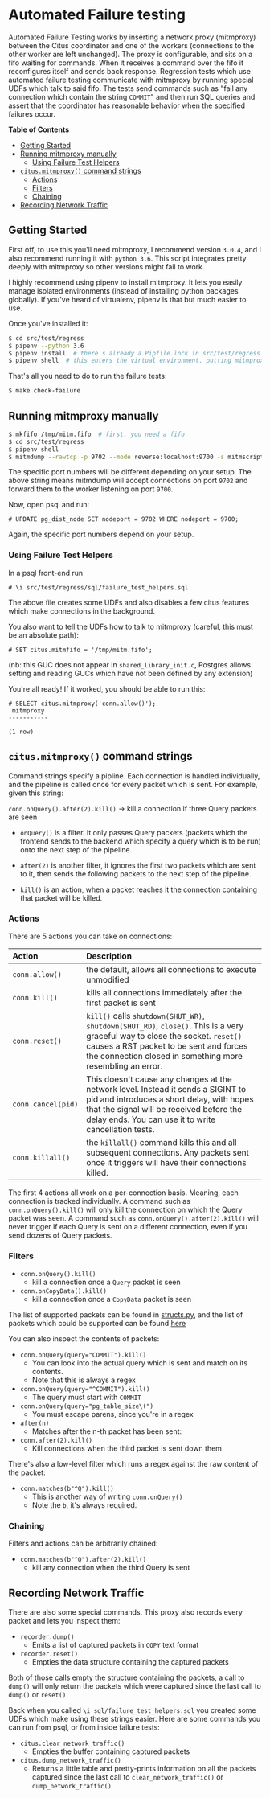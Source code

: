 Automated Failure testing
=========================

Automated Failure Testing works by inserting a network proxy (mitmproxy) between the Citus coordinator and one of the workers (connections to the other worker are left unchanged). The proxy is configurable, and sits on a fifo waiting for commands. When it receives a command over the fifo it reconfigures itself and sends back response. Regression tests which use automated failure testing communicate with mitmproxy by running special UDFs which talk to said fifo. The tests send commands such as "fail any connection which contain the string `COMMIT`" and then run SQL queries and assert that the coordinator has reasonable behavior when the specified failures occur.

**Table of Contents**

- [Getting Started](#getting-started)
- [Running mitmproxy manually](#running-mitmproxy-manually)
  - [Using Failure Test Helpers](#using-failure-test-helpers)
- [`citus.mitmproxy()` command strings](#citusmitmproxy-command-strings)
  - [Actions](#actions)
  - [Filters](#filters)
  - [Chaining](#chaining)
- [Recording Network Traffic](#recording-network-traffic)


## Getting Started

First off, to use this you'll need mitmproxy, I recommend version `3.0.4`, and I also recommend running it with `python 3.6`. This script integrates pretty deeply with mitmproxy so other versions might fail to work.

I highly recommend using pipenv to install mitmproxy. It lets you easily manage isolated environments (instead of installing python packages globally). If you've heard of virtualenv, pipenv is that but much easier to use.

Once you've installed it:

```bash
$ cd src/test/regress
$ pipenv --python 3.6
$ pipenv install  # there's already a Pipfile.lock in src/test/regress with packages
$ pipenv shell  # this enters the virtual environment, putting mitmproxy onto $PATH
```

That's all you need to do to run the failure tests:

```bash
$ make check-failure
```

## Running mitmproxy manually

```bash
$ mkfifo /tmp/mitm.fifo  # first, you need a fifo
$ cd src/test/regress
$ pipenv shell
$ mitmdump --rawtcp -p 9702 --mode reverse:localhost:9700 -s mitmscripts/fluent.py --set fifo=/tmp/mitm.fifo
```

The specific port numbers will be different depending on your setup. The above string means mitmdump will accept connections on port `9702` and forward them to the worker listening on port `9700`.

Now, open psql and run:

```psql
# UPDATE pg_dist_node SET nodeport = 9702 WHERE nodeport = 9700;
```

Again, the specific port numbers depend on your setup.

### Using Failure Test Helpers

In a psql front-end run
```psql
# \i src/test/regress/sql/failure_test_helpers.sql
```

The above file creates some UDFs and also disables a few citus features which make connections in the background.

You also want to tell the UDFs how to talk to mitmproxy (careful, this must be an absolute path):

```psql
# SET citus.mitmfifo = '/tmp/mitm.fifo';
```

(nb: this GUC does not appear in `shared_library_init.c`, Postgres allows setting and reading GUCs which have not been defined by any extension)

You're all ready! If it worked, you should be able to run this:

```psql
# SELECT citus.mitmproxy('conn.allow()');
 mitmproxy
-----------

(1 row)
```

## `citus.mitmproxy()` command strings

Command strings specify a pipline. Each connection is handled individually, and the pipeline is called once for every packet which is sent. For example, given this string:

`conn.onQuery().after(2).kill()` -> kill a connection if three Query packets are seen

- `onQuery()` is a filter. It only passes Query packets (packets which the frontend sends to the backend which specify a query which is to be run) onto the next step of the pipeline.

- `after(2)` is another filter, it ignores the first two packets which are sent to it, then sends the following packets to the next step of the pipeline.

- `kill()` is an action, when a packet reaches it the connection containing that packet will be killed.

### Actions

There are 5 actions you can take on connections:


| Action              | Description                                                                                                                                                                                                                            |
|:--------------------|:---------------------------------------------------------------------------------------------------------------------------------------------------------------------------------------------------------------------------------------|
| `conn.allow()`      | the default, allows all connections to execute unmodified                                                                                                                                                                              |
| `conn.kill()`       | kills all connections immediately after the first packet is sent                                                                                                                                                                       |
| `conn.reset()`      | `kill()` calls `shutdown(SHUT_WR)`, `shutdown(SHUT_RD)`, `close()`. This is a very graceful way to close the socket. `reset()` causes a RST packet to be sent and forces the connection closed in something more resembling an error.  |
| `conn.cancel(pid)`  | This doesn't cause any changes at the network level. Instead it sends a SIGINT to pid and introduces a short delay, with hopes that the signal will be received before the delay ends. You can use it to write cancellation tests.     |
| `conn.killall()`    | the `killall()` command kills this and all subsequent connections. Any packets sent once it triggers will have their connections killed.                                                                                               |

The first 4 actions all work on a per-connection basis. Meaning, each connection is tracked individually. A command such as `conn.onQuery().kill()` will only kill the connection on which the Query packet was seen. A command such as `conn.onQuery().after(2).kill()` will never trigger if each Query is sent on a different connection, even if you send dozens of Query packets.

### Filters

- `conn.onQuery().kill()`
  - kill a connection once a `Query` packet is seen
- `conn.onCopyData().kill()`
  - kill a connection once a `CopyData` packet is seen

The list of supported packets can be found in [structs.py](structs.py), and the list of packets which
could be supported can be found [here](https://www.postgresql.org/docs/current/static/protocol-message-formats.html)

You can also inspect the contents of packets:

- `conn.onQuery(query="COMMIT").kill()`
  - You can look into the actual query which is sent and match on its contents.
  - Note that this is always a regex
- `conn.onQuery(query="^COMMIT").kill()`
  - The query must start with `COMMIT`
- `conn.onQuery(query="pg_table_size\(")`
  - You must escape parens, since you're in a regex
- `after(n)`
  - Matches after the n-th packet has been sent:
- `conn.after(2).kill()`
  - Kill connections when the third packet is sent down them

There's also a low-level filter which runs a regex against the raw content of the packet:

- `conn.matches(b"^Q").kill()`
  - This is another way of writing `conn.onQuery()`
  - Note the `b`, it's always required.

### Chaining

Filters and actions can be arbitrarily chained:

- `conn.matches(b"^Q").after(2).kill()`
  - kill any connection when the third Query is sent

## Recording Network Traffic

There are also some special commands. This proxy also records every packet and lets you
inspect them:

- `recorder.dump()`
  - Emits a list of captured packets in `COPY` text format
- `recorder.reset()`
  - Empties the data structure containing the captured packets

Both of those calls empty the structure containing the packets, a call to `dump()` will only return the packets which were captured since the last call to `dump()` or `reset()`

Back when you called `\i sql/failure_test_helpers.sql` you created some UDFs which make using these strings easier. Here are some commands you can run from psql, or from inside failure tests:

- `citus.clear_network_traffic()`
  - Empties the buffer containing captured packets
- `citus.dump_network_traffic()`
  - Returns a little table and pretty-prints information on all the packets captured since the last call to `clear_network_traffic()` or `dump_network_traffic()`
